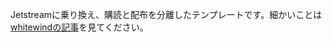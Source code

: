 Jetstreamに乗り換え、購読と配布を分離したテンプレートです。細かいことは[whitewindの記事](https://whtwnd.com/tomo-x.bsky.social/3ldimyq5uxq2v)を見てください。